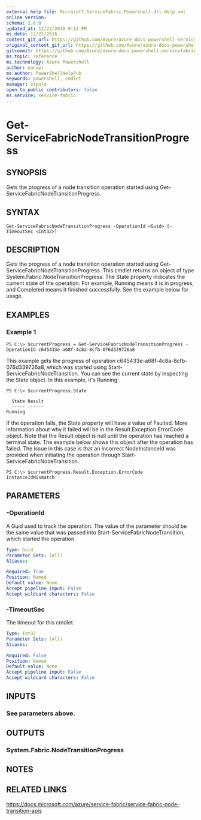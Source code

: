 ```yaml
---
external help file: Microsoft.ServiceFabric.Powershell.dll-Help.xml
online version:
schema: 2.0.0
updated_at: 12/22/2016 9:13 PM
ms.date: 12/22/2016
content_git_url: https://github.com/Azure/azure-docs-powershell-servicefabric/blob/master/Service-Fabric-cmdlets/ServiceFabric/vlatest/Get-ServiceFabricNodeTransitionProgress.md
original_content_git_url: https://github.com/Azure/azure-docs-powershell-servicefabric/blob/master/Service-Fabric-cmdlets/ServiceFabric/vlatest/Get-ServiceFabricNodeTransitionProgress.md
gitcommit: https://github.com/Azure/azure-docs-powershell-servicefabric/blob/07b482c8e4942beb406aa22a0ce587e0d3c0a8ac/Service-Fabric-cmdlets/ServiceFabric/vlatest/Get-ServiceFabricNodeTransitionProgress.md
ms.topic: reference
ms.technology: Azure Powershell
author: oanapl
ms.author: PowerShellHelpPub
keywords: powershell, cmdlet
manager: vipulm
open_to_public_contributors: false
ms.service: service-fabric
---
```


# Get-ServiceFabricNodeTransitionProgress

## SYNOPSIS
Gets the progress of a node transition operation started using Get-ServiceFabricNodeTransitionProgress.

## SYNTAX

```
Get-ServiceFabricNodeTransitionProgress -OperationId <Guid> [-TimeoutSec <Int32>]
```

## DESCRIPTION
Gets the progress of a node transition operation started using Get-ServiceFabricNodeTransitionProgress.
This cmdlet returns an object of type System.Fabric.NodeTransitionProgress.  The State property indicates the current state of the operation.  For example, Running means it is in progress, and Completed means it finished successfully.  See the example below for usage.
## EXAMPLES

### Example 1
```
PS C:\> $currentProgress = Get-ServiceFabricNodeTransitionProgress -OperationId c645433e-a68f-4c8a-8cfb-076d339726a8
```

This example gets the progress of operation c645433e-a68f-4c8a-8cfb-076d339726a8, which was started using Start-ServiceFabricNodeTransition.  You can see the current state by inspecting the State object.  In this example, it's Running:

```
PS C:\> $currentProgress.State

  State Result
  ----- ------
Running
```

If the operation fails, the State property will have a value of Faulted.  More information about why it failed will be in the Result.Exception.ErrorCode object.  Note that the Result object is null until the operation has reached a terminal state.  The example below shows this object after the operation has failed.  The issue in this case is that an incorrect NodeInstanceId was provided when initiating the operation through Start-ServiceFabricNodeTransition.

```
PS C:\> $currentProgress.Result.Exception.ErrorCode
InstanceIdMismatch
```

## PARAMETERS

### -OperationId
A Guid used to track the operation.  The value of the parameter should be the same value that was passed into Start-ServiceFabricNodeTransition, which started the operation.

```yaml
Type: Guid
Parameter Sets: (All)
Aliases:

Required: True
Position: Named
Default value: None
Accept pipeline input: False
Accept wildcard characters: False
```

### -TimeoutSec
The timeout for this cmdlet.

```yaml
Type: Int32
Parameter Sets: (All)
Aliases:

Required: False
Position: Named
Default value: None
Accept pipeline input: False
Accept wildcard characters: False
```

## INPUTS

### See parameters above.


## OUTPUTS

### System.Fabric.NodeTransitionProgress

## NOTES

## RELATED LINKS

https://docs.microsoft.com/azure/service-fabric/service-fabric-node-transition-apis

